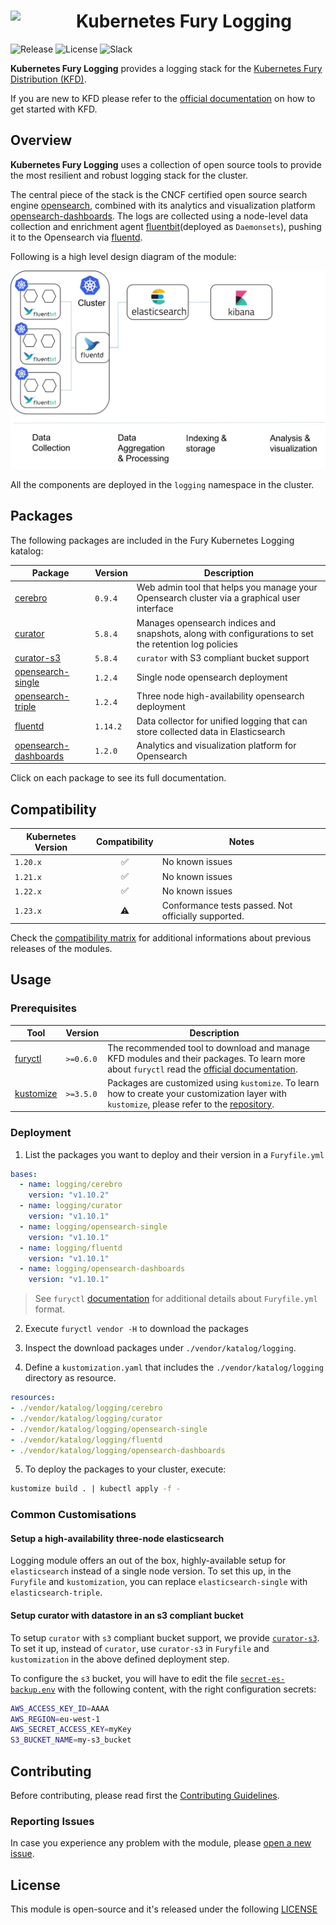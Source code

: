 <h1>
    <img src="https://github.com/sighupio/fury-distribution/blob/master/docs/assets/fury-epta-white.png?raw=true" align="left" width="90" style="margin-right: 15px"/>
    Kubernetes Fury Logging
</h1>

![Release](https://img.shields.io/github/v/release/sighupio/fury-kubernetes-logging?label=Latest%20Release)
![License](https://img.shields.io/github/license/sighupio/fury-kubernetes-logging?label=License)
![Slack](https://img.shields.io/badge/slack-@kubernetes/fury-yellow.svg?logo=slack&label=Slack)

<!-- <KFD-DOCS> -->

**Kubernetes Fury Logging** provides a logging stack for the [Kubernetes Fury Distribution (KFD)][kfd-repo].

If you are new to KFD please refer to the [official documentation][kfd-docs] on how to get started with KFD.

## Overview

**Kubernetes Fury Logging** uses a collection of open source tools to provide the most resilient and robust logging stack for the cluster.

The central piece of the stack is the CNCF certified open source search engine [opensearch][opensearch-page], combined with its analytics and visualization platform [opensearch-dashboards][opensearch-dashboards-page]. The logs are collected using a node-level data collection and enrichment agent [fluentbit][fluentbit-page](deployed as `Daemonsets`), pushing it to the Opensearch via [fluentd][fluentd-page].

Following is a high level design diagram of the module:

![logging module](docs/images/logging-module.jpg "Kubernetes Fury Logging")

All the components are deployed in the `logging` namespace in the cluster.

## Packages

The following packages are included in the Fury Kubernetes Logging katalog:

| Package                                              | Version  | Description                                                                                             |
|------------------------------------------------------|----------|---------------------------------------------------------------------------------------------------------|
| [cerebro](katalog/cerebro)                           | `0.9.4`  | Web admin tool that helps you manage your Opensearch cluster via a graphical user interface             |
| [curator](katalog/curator)                           | `5.8.4`  | Manages opensearch indices and snapshots, along with configurations to set the retention log policies   |
| [curator-s3](katalog/curator-s3)                     | `5.8.4`  | `curator` with S3 compliant bucket support                                                              |
| [opensearch-single](katalog/opensearch-single)       | `1.2.4`  | Single node opensearch deployment                                                                       |
| [opensearch-triple](katalog/opensearch-triple)       | `1.2.4`  | Three node high-availability opensearch deployment                                                      |
| [fluentd](katalog/fluentd)                           | `1.14.2` | Data collector for unified logging that can store collected data in Elasticsearch                       |
| [opensearch-dashboards](katalog/opensearch-dashboards) | `1.2.0`  | Analytics and visualization platform for Opensearch                                                     |

Click on each package to see its full documentation.

## Compatibility

| Kubernetes Version |   Compatibility    |                        Notes                        |
| ------------------ | :----------------: | --------------------------------------------------- |
| `1.20.x`           | :white_check_mark: | No known issues                                     |
| `1.21.x`           | :white_check_mark: | No known issues                                     |
| `1.22.x`           | :white_check_mark: | No known issues                                     |
| `1.23.x`           |     :warning:      | Conformance tests passed. Not officially supported. |

Check the [compatibility matrix][compatibility-matrix] for additional informations about previous releases of the modules.

## Usage

### Prerequisites

| Tool                        | Version   | Description                                                                                                                                                    |
|-----------------------------|-----------|----------------------------------------------------------------------------------------------------------------------------------------------------------------|
| [furyctl][furyctl-repo]     | `>=0.6.0` | The recommended tool to download and manage KFD modules and their packages. To learn more about `furyctl` read the [official documentation][furyctl-repo].     |
| [kustomize][kustomize-repo] | `>=3.5.0` | Packages are customized using `kustomize`. To learn how to create your customization layer with `kustomize`, please refer to the [repository][kustomize-repo]. |

### Deployment

1. List the packages you want to deploy and their version in a `Furyfile.yml`

```yaml
bases:
  - name: logging/cerebro
    version: "v1.10.2"
  - name: logging/curator
    version: "v1.10.1"
  - name: logging/opensearch-single
    version: "v1.10.1"
  - name: logging/fluentd
    version: "v1.10.1"
  - name: logging/opensearch-dashboards
    version: "v1.10.1"
```

> See `furyctl` [documentation][furyctl-repo] for additional details about `Furyfile.yml` format.

2. Execute `furyctl vendor -H` to download the packages

3. Inspect the download packages under `./vendor/katalog/logging`.

4. Define a `kustomization.yaml` that includes the `./vendor/katalog/logging` directory as resource.

```yaml
resources:
- ./vendor/katalog/logging/cerebro
- ./vendor/katalog/logging/curator
- ./vendor/katalog/logging/opensearch-single
- ./vendor/katalog/logging/fluentd
- ./vendor/katalog/logging/opensearch-dashboards
```

5. To deploy the packages to your cluster, execute:

```bash
kustomize build . | kubectl apply -f -
```

### Common Customisations

#### Setup a high-availability three-node elasticsearch

Logging module offers an out of the box, highly-available setup for `elasticsearch` instead of a single node version. To set this up, in the `Furyfile` and `kustomization`, you can replace `elasticsearch-single` with `elasticsearch-triple`.

#### Setup curator with datastore in an s3 compliant bucket

To setup `curator` with `s3` compliant bucket support, we provide [`curator-s3`](katalog/curator-s3). To set it up, instead of `curator`, use `curator-s3` in `Furyfile` and `kustomization` in the above defined deployment step.

To configure the `s3` bucket, you will have to edit the file [`secret-es-backup.env`](katalog/curator-s3/secret-es-backup.env) with the following content, with the right configuration secrets:

``` sh
AWS_ACCESS_KEY_ID=AAAA
AWS_REGION=eu-west-1
AWS_SECRET_ACCESS_KEY=myKey
S3_BUCKET_NAME=my-s3_bucket
```

<!-- Links -->

[opensearch-page]: https://opensearch.org
[opensearch-dashboards-page]: https://opensearch.org
[fluentbit-page]: https://fluentbit.io/
[fluentd-page]: https://www.fluentd.org/
[kfd-repo]: https://github.com/sighupio/fury-distribution
[furyctl-repo]: https://github.com/sighupio/furyctl
[kustomize-repo]: https://github.com/kubernetes-sigs/kustomize
[kfd-docs]: https://docs.kubernetesfury.com/docs/distribution/
[compatibility-matrix]: https://github.com/sighupio/fury-kubernetes-logging/blob/master/docs/COMPATIBILITY_MATRIX.md

<!-- </KFD-DOCS> -->

<!-- <FOOTER> -->

## Contributing

Before contributing, please read first the [Contributing Guidelines](docs/CONTRIBUTING.md).

### Reporting Issues

In case you experience any problem with the module, please [open a new issue](https://github.com/sighupio/fury-kubernetes-logging/issues/new/choose).

## License

This module is open-source and it's released under the following [LICENSE](LICENSE)

<!-- </FOOTER> -->
